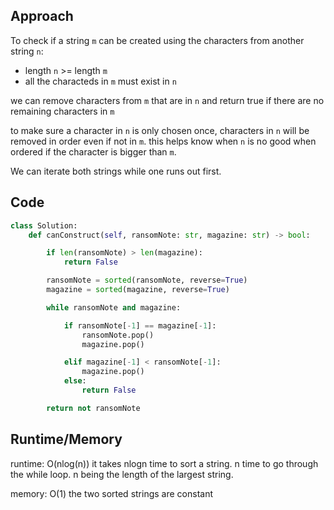 ## Approach

To check if a string `m` can be created using the characters from another string `n`:
- length `n` >= length `m`
- all the characteds in `m` must exist in `n`

we can remove characters from `m` that are in `n` and return true if there are no remaining characters in `m`

to make sure a character in `n` is only chosen once, characters in `n` will be removed in order even if not in `m`. this helps know when `n`  is no good when ordered if the character is bigger than `m`.

We can iterate both strings while one runs out first.

## Code

``` python
class Solution:
    def canConstruct(self, ransomNote: str, magazine: str) -> bool:

        if len(ransomNote) > len(magazine):
            return False

        ransomNote = sorted(ransomNote, reverse=True)
        magazine = sorted(magazine, reverse=True)

        while ransomNote and magazine:

            if ransomNote[-1] == magazine[-1]:
                ransomNote.pop()
                magazine.pop()

            elif magazine[-1] < ransomNote[-1]:
                magazine.pop()
            else:
                return False

        return not ransomNote
```

## Runtime/Memory

runtime: O(nlog(n)) it takes nlogn time to sort a string. n time to go through the while  loop. n being the length of the largest string.

memory: O(1) the two sorted strings are constant